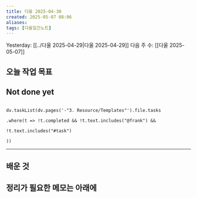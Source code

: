 ```yaml
---
title: 다울 2025-04-30
created: 2025-05-07 08:06
aliases: 
tags: [다울일간노트]
---
```



Yesterday: [[../다울 2025-04-29|다울 2025-04-29]] 
다음 주 수: [[다울 2025-05-07]] 




## 오늘 작업 목표




## Not done yet

```dataviewjs

dv.taskList(dv.pages('-"3. Resource/Templates"').file.tasks

.where(t => !t.completed && !t.text.includes("@frank") &&

!t.text.includes("#task")

))

```

---

## 배운 것




## 정리가 필요한 메모는 아래에



